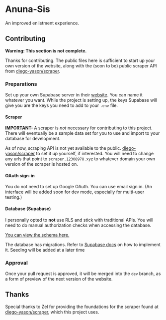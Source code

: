 # Anuna-Sis

An improved enlistment experience.

## Contributing

__Warning: This section is not complete.__

Thanks for contributing. The public files here is sufficient to start up your own version of the website, along with the (soon to be) public scraper API from [diego-yason/scraper](https://github.com/diego-yason/scraper).

### Preparations

Set up your own Supabase server in their [website](https://supabase.com/). You can name it whatever you want.
While the project is setting up, the keys Supabase will give you are the keys you need to add to your `.env` file.

#### Scraper

__IMPORTANT:__ A scraper is *not* necessary for contributing to this project. There will eventually be a sample data set for you to use and import to your database for development.

As of now, scraping API is not yet available to the public. [diego-yason/scraper](https://github.com/diego-yason/scraper) to set it up yourself, if interested. You will need to change any urls that point to `scraper.12308978.xyz` to whatever domain your own version of the scraper is hosted on.

#### OAuth sign-in

You do not need to set up Google OAuth. You can use email sign in.
(An interface will be added soon for dev mode, especially for multi-user testing.)

#### Database (Supabase)

I personally opted to __not__ use RLS and stick with traditional APIs. You will need to do manual authorization
checks when accessing the database.

[You can view the schema here.](https://dbdiagram.io/d/Anuna-Sis-Live-Schema-66336fb05b24a634d0542bd3)

The database has migrations. Refer to [Supabase docs](https://supabase.com/docs/guides/cli/local-development) on how to implement it. Seeding will be added at a later time

### Approval

Once your pull request is approved, it will be merged into the `dev` branch, as a form of preview of the next version of the website.

## Thanks

Special thanks to Zel for providing the foundations for the scraper found at [diego-yason/scraper](https://github.com/diego-yason/scraper), which this project uses.
